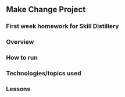 ## Make Change Project

### First week homework for Skill Distillery

### Overview

### How to run

### Technologies/topics used

### Lessons
